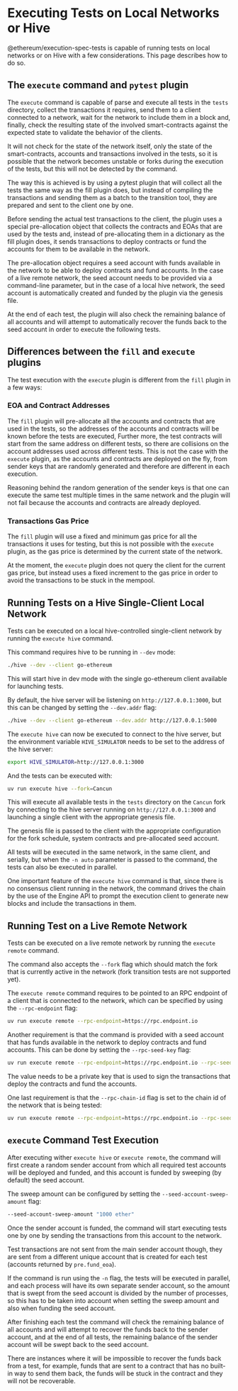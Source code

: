 # Executing Tests on Local Networks or Hive

@ethereum/execution-spec-tests is capable of running tests on local networks or on Hive with a few considerations. This page describes how to do so.

## The `execute` command and `pytest` plugin

The `execute` command is capable of parse and execute all tests in the `tests` directory, collect the transactions it requires, send them to a client connected to a network, wait for the network to include them in a block and, finally, check the resulting state of the involved smart-contracts against the expected state to validate the behavior of the clients.

It will not check for the state of the network itself, only the state of the smart-contracts, accounts and transactions involved in the tests, so it is possible that the network becomes unstable or forks during the execution of the tests, but this will not be detected by the command.

The way this is achieved is by using a pytest plugin that will collect all the tests the same way as the fill plugin does, but instead of compiling the transactions and sending them as a batch to the transition tool, they are prepared and sent to the client one by one.

Before sending the actual test transactions to the client, the plugin uses a special pre-allocation object that collects the contracts and EOAs that are used by the tests and, instead of pre-allocating them in a dictionary as the fill plugin does, it sends transactions to deploy contracts or fund the accounts for them to be available in the network.

The pre-allocation object requires a seed account with funds available in the network to be able to deploy contracts and fund accounts. In the case of a live remote network, the seed account needs to be provided via a command-line parameter, but in the case of a local hive network, the seed account is automatically created and funded by the plugin via the genesis file.

At the end of each test, the plugin will also check the remaining balance of all accounts and will attempt to automatically recover the funds back to the seed account in order to execute the following tests.

## Differences between the `fill` and `execute` plugins

The test execution with the `execute` plugin is different from the `fill` plugin in a few ways:

### EOA and Contract Addresses

The `fill` plugin will pre-allocate all the accounts and contracts that are used in the tests, so the addresses of the accounts and contracts will be known before the tests are executed, Further more, the test contracts will start from the same address on different tests, so there are collisions on the account addresses used across different tests. This is not the case with the `execute` plugin, as the accounts and contracts are deployed on the fly, from sender keys that are randomly generated and therefore are different in each execution.

Reasoning behind the random generation of the sender keys is that one can execute the same test multiple times in the same network and the plugin will not fail because the accounts and contracts are already deployed.

### Transactions Gas Price

The `fill` plugin will use a fixed and minimum gas price for all the transactions it uses for testing, but this is not possible with the `execute` plugin, as the gas price is determined by the current state of the network.

At the moment, the `execute` plugin does not query the client for the current gas price, but instead uses a fixed increment to the gas price in order to avoid the transactions to be stuck in the mempool.

## Running Tests on a Hive Single-Client Local Network

Tests can be executed on a local hive-controlled single-client network by running the `execute hive` command.

This command requires hive to be running in `--dev` mode:

```bash
./hive --dev --client go-ethereum
```

This will start hive in dev mode with the single go-ethereum client available for launching tests.

By default, the hive server will be listening on `http://127.0.0.1:3000`, but this can be changed by setting the `--dev.addr` flag:

```bash
./hive --dev --client go-ethereum --dev.addr http://127.0.0.1:5000
```

The `execute hive` can now be executed to connect to the hive server, but the environment variable `HIVE_SIMULATOR` needs to be set to the address of the hive server:

```bash
export HIVE_SIMULATOR=http://127.0.0.1:3000
```

And the tests can be executed with:

```bash
uv run execute hive --fork=Cancun
```

This will execute all available tests in the `tests` directory on the `Cancun` fork by connecting to the hive server running on `http://127.0.0.1:3000` and launching a single client with the appropriate genesis file.

The genesis file is passed to the client with the appropriate configuration for the fork schedule, system contracts and pre-allocated seed account.

All tests will be executed in the same network, in the same client, and serially, but when the `-n auto` parameter is passed to the command, the tests can also be executed in parallel.

One important feature of the `execute hive` command is that, since there is no consensus client running in the network, the command drives the chain by the use of the Engine API to prompt the execution client to generate new blocks and include the transactions in them.

## Running Test on a Live Remote Network

Tests can be executed on a live remote network by running the `execute remote` command.

The command also accepts the `--fork` flag which should match the fork that is currently active in the network (fork transition tests are not supported yet).

The `execute remote` command requires to be pointed to an RPC endpoint of a client that is connected to the network, which can be specified by using the `--rpc-endpoint` flag:

```bash
uv run execute remote --rpc-endpoint=https://rpc.endpoint.io
```

Another requirement is that the command is provided with a seed account that has funds available in the network to deploy contracts and fund accounts. This can be done by setting the `--rpc-seed-key` flag:

```bash
uv run execute remote --rpc-endpoint=https://rpc.endpoint.io --rpc-seed-key 0x000102030405060708090a0b0c0d0e0f101112131415161718191a1b1c1d1e1f
```

The value needs to be a private key that is used to sign the transactions that deploy the contracts and fund the accounts.

One last requirement is that the `--rpc-chain-id` flag is set to the chain id of the network that is being tested:

```bash
uv run execute remote --rpc-endpoint=https://rpc.endpoint.io --rpc-seed-key 0x000102030405060708090a0b0c0d0e0f101112131415161718191a1b1c1d1e1f --rpc-chain-id 12345
```

## `execute` Command Test Execution

After executing wither `execute hive` or `execute remote`, the command will first create a random sender account from which all required test accounts will be deployed and funded, and this account is funded by sweeping (by default) the seed account.

The sweep amount can be configured by setting the `--seed-account-sweep-amount` flag:

```bash
--seed-account-sweep-amount "1000 ether"
```

Once the sender account is funded, the command will start executing tests one by one by sending the transactions from this account to the network.

Test transactions are not sent from the main sender account though, they are sent from a different unique account that is created for each test (accounts returned by `pre.fund_eoa`).

If the command is run using the `-n` flag, the tests will be executed in parallel, and each process will have its own separate sender account, so the amount that is swept from the seed account is divided by the number of processes, so this has to be taken into account when setting the sweep amount and also when funding the seed account.

After finishing each test the command will check the remaining balance of all accounts and will attempt to recover the funds back to the sender account, and at the end of all tests, the remaining balance of the sender account will be swept back to the seed account.

There are instances where it will be impossible to recover the funds back from a test, for example, funds that are sent to a contract that has no built-in way to send them back, the funds will be stuck in the contract and they will not be recoverable.
